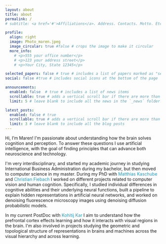 ```yaml
---
layout: about
title: about
permalink: /
# subtitle: <a href='#'>Affiliations</a>. Address. Contacts. Motto. Etc.

profile:
  align: right
  image: Photo_maren.jpeg
  image_circular: true #false # crops the image to make it circular
  more_info: 
    # <p>555 your office number</p>
    # <p>123 your address street</p>
    # <p>Your City, State 12345</p>

selected_papers: false # true # includes a list of papers marked as "selected={true}"
social: false #true # includes social icons at the bottom of the page

announcements:
  enabled: false  # true # includes a list of news items
  scrollable: true # adds a vertical scroll bar if there are more than 3 news items
  limit: 5 # leave blank to include all the news in the `_news` folder

latest_posts:
  enabled: false # true
  scrollable: true # adds a vertical scroll bar if there are more than 3 new posts items
  limit: 3 # leave blank to include all the blog posts
---
```


Hi, I’m Maren! I'm passionate about understanding how the brain solves cognition and perception. To answer these questions I use artificial intelligence, with the goal of finding principles that can advance both neuroscience and technology.

I'm very interdisciplinary, and started my academic journey in studying International Business Administration during my bachelor, but then moved to computer science in my master. During my PhD with <span style='color:#2397ba'> Matthias Kaschube </span> and <span style='color:#2397ba'> Christian Fiebach </span> I worked on different projects related to computer vision and human cognition. Specifically, I studied individual differences in cognitive abilities and their underlying neural functions, built a pipeline to explain hidden representations in artificial neural networks, and worked on denoising fluorescence microscopy images using denoising diffusion probabilistic models. 

In my current PostDoc with <span style='color:#2397ba'> Kohitij Kar </span> I aim to understand how the prefrontal cortex effects learning and how it interacts with visual regions in the brain. I'm also involved in projects studying the geometric and topological structure of representations in brains and machines across the visual hierarchy and across learning.
